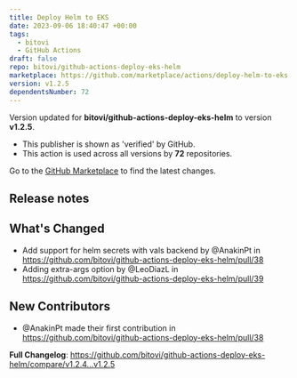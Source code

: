 ```yaml
---
title: Deploy Helm to EKS
date: 2023-09-06 18:40:47 +00:00
tags:
  - bitovi
  - GitHub Actions
draft: false
repo: bitovi/github-actions-deploy-eks-helm
marketplace: https://github.com/marketplace/actions/deploy-helm-to-eks
version: v1.2.5
dependentsNumber: 72
---
```



Version updated for **bitovi/github-actions-deploy-eks-helm** to version **v1.2.5**.
- This publisher is shown as 'verified' by GitHub.
- This action is used across all versions by **72** repositories.

Go to the [GitHub Marketplace](https://github.com/marketplace/actions/deploy-helm-to-eks) to find the latest changes.

## Release notes

## What's Changed
* Add support for helm secrets with vals backend by @AnakinPt in https://github.com/bitovi/github-actions-deploy-eks-helm/pull/38
* Adding extra-args option by @LeoDiazL in https://github.com/bitovi/github-actions-deploy-eks-helm/pull/39

## New Contributors
* @AnakinPt made their first contribution in https://github.com/bitovi/github-actions-deploy-eks-helm/pull/38

**Full Changelog**: https://github.com/bitovi/github-actions-deploy-eks-helm/compare/v1.2.4...v1.2.5
